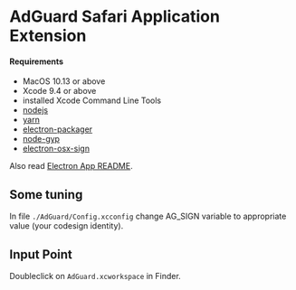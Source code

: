 # AdGuard Safari Application Extension

#### Requirements

- MacOS 10.13 or above
- Xcode 9.4 or above
- installed Xcode Command Line Tools
- [nodejs](https://nodejs.org/en/download/)
- [yarn](https://yarnpkg.com/en/docs/install/)
- [electron-packager](https://github.com/electron-userland/electron-packager)
- [node-gyp](https://github.com/nodejs/node-gyp)
- [electron-osx-sign](https://github.com/electron-userland/electron-osx-sign) 

Also read [Electron App README](./ElectronMainApp/README.md).

## Some tuning

In file `./AdGuard/Config.xcconfig` change AG_SIGN variable to appropriate value (your codesign identity).

## Input Point

Doubleclick on `AdGuard.xcworkspace` in Finder. 

